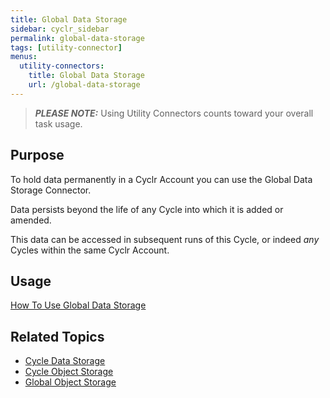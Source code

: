 ```yaml
---
title: Global Data Storage
sidebar: cyclr_sidebar
permalink: global-data-storage
tags: [utility-connector]
menus:
  utility-connectors:
    title: Global Data Storage
    url: /global-data-storage
---
```


> **_PLEASE NOTE:_** Using Utility Connectors counts toward your overall task usage.

## Purpose

To hold data permanently in a Cyclr Account you can use the Global Data Storage Connector.  

Data persists beyond the life of any Cycle into which it is added or amended.

This data can be accessed in subsequent runs of this Cycle, or indeed _any_ Cycles within the same Cyclr Account.

## Usage

[How To Use Global Data Storage](./data-storage-usage) 

## Related Topics

* [Cycle Data Storage](./cycle-data-storage)
* [Cycle Object Storage](./cycle-object-storage)
* [Global Object Storage](./global-object-storage)
